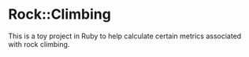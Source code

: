 # Rock::Climbing

This is a toy project in Ruby to help calculate certain metrics associated
with rock climbing.

